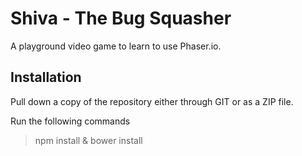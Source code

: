 # Shiva - The Bug Squasher
A playground video game to learn to use Phaser.io.


## Installation
Pull down a copy of the repository either through GIT or as a ZIP file.

Run the following commands
> npm install & bower install

